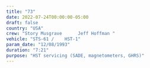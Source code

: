```yaml
---
title: "73"
date: 2022-07-24T00:00:00-05:00
draft: false
country: "USA"
crew: "Story Musgrave      Jeff Hoffman "
vehicle: "STS-61 /    HST-1"
param_date: "12/08/1993"
duration: "7:21"
purpose: "HST servicing (SADE, magnetometers, GHRS)"
---
```


